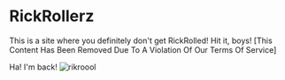 # RickRollerz
This is a site where you definitely don't get RickRolled! 
Hit it, boys!
[This Content Has Been Removed Due To A Violation Of Our Terms Of Service]

Ha! I'm back!
![rikroool](https://user-images.githubusercontent.com/88296644/154395563-2304dd63-5164-4cec-ac3c-cd0205834140.gif)
